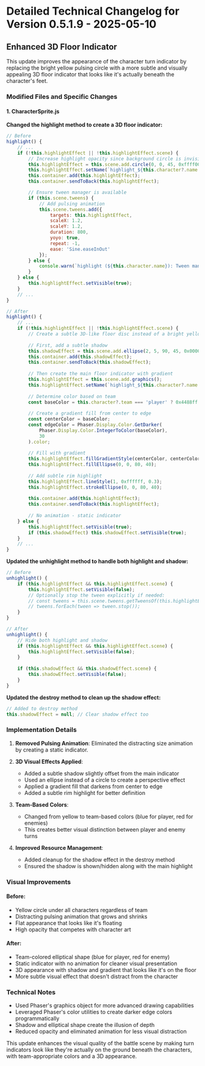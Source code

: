 # Detailed Technical Changelog for Version 0.5.1.9 - 2025-05-10

## Enhanced 3D Floor Indicator

This update improves the appearance of the character turn indicator by replacing the bright yellow pulsing circle with a more subtle and visually appealing 3D floor indicator that looks like it's actually beneath the character's feet.

### Modified Files and Specific Changes

#### 1. CharacterSprite.js

**Changed the highlight method to create a 3D floor indicator:**

```javascript
// Before
highlight() {
    // ...
    if (!this.highlightEffect || !this.highlightEffect.scene) {
        // Increase highlight opacity since background circle is invisible
        this.highlightEffect = this.scene.add.circle(0, 0, 45, 0xffff00, 0.6);
        this.highlightEffect.setName(`highlight_${this.character?.name || 'unknown'}`);
        this.container.add(this.highlightEffect);
        this.container.sendToBack(this.highlightEffect);

        // Ensure tween manager is available
        if (this.scene.tweens) {
            // Add pulsing animation
            this.scene.tweens.add({
                targets: this.highlightEffect,
                scaleX: 1.2,
                scaleY: 1.2,
                duration: 800,
                yoyo: true,
                repeat: -1,
                ease: 'Sine.easeInOut'
            });
        } else {
            console.warn(`highlight (${this.character.name}): Tween manager not available.`);
        }
    } else {
        this.highlightEffect.setVisible(true);
    }
    // ...
}

// After
highlight() {
    // ...
    if (!this.highlightEffect || !this.highlightEffect.scene) {
        // Create a subtle 3D-like floor disc instead of a bright yellow circle
        
        // First, add a subtle shadow
        this.shadowEffect = this.scene.add.ellipse(2, 5, 90, 45, 0x000000, 0.2);
        this.container.add(this.shadowEffect);
        this.container.sendToBack(this.shadowEffect);
        
        // Then create the main floor indicator with gradient
        this.highlightEffect = this.scene.add.graphics();
        this.highlightEffect.setName(`highlight_${this.character?.name || 'unknown'}`);
        
        // Determine color based on team
        const baseColor = this.character?.team === 'player' ? 0x4488ff : 0xff4444;
        
        // Create a gradient fill from center to edge
        const centerColor = baseColor;
        const edgeColor = Phaser.Display.Color.GetDarker(
            Phaser.Display.Color.IntegerToColor(baseColor), 
            30
        ).color;
        
        // Fill with gradient
        this.highlightEffect.fillGradientStyle(centerColor, centerColor, edgeColor, edgeColor, 1);
        this.highlightEffect.fillEllipse(0, 0, 80, 40);
        
        // Add subtle rim highlight
        this.highlightEffect.lineStyle(1, 0xffffff, 0.3);
        this.highlightEffect.strokeEllipse(0, 0, 80, 40);
        
        this.container.add(this.highlightEffect);
        this.container.sendToBack(this.highlightEffect);
        
        // No animation - static indicator
    } else {
        this.highlightEffect.setVisible(true);
        if (this.shadowEffect) this.shadowEffect.setVisible(true);
    }
    // ...
}
```

**Updated the unhighlight method to handle both highlight and shadow:**

```javascript
// Before
unhighlight() {
    if (this.highlightEffect && this.highlightEffect.scene) {
        this.highlightEffect.setVisible(false);
        // Optionally stop the tween explicitly if needed:
        // const tweens = this.scene.tweens.getTweensOf(this.highlightEffect);
        // tweens.forEach(tween => tween.stop());
    }
}

// After
unhighlight() {
    // Hide both highlight and shadow
    if (this.highlightEffect && this.highlightEffect.scene) {
        this.highlightEffect.setVisible(false);
    }
    
    if (this.shadowEffect && this.shadowEffect.scene) {
        this.shadowEffect.setVisible(false);
    }
}
```

**Updated the destroy method to clean up the shadow effect:**

```javascript
// Added to destroy method
this.shadowEffect = null; // Clear shadow effect too
```

### Implementation Details

1. **Removed Pulsing Animation**: Eliminated the distracting size animation by creating a static indicator.

2. **3D Visual Effects Applied**:
   - Added a subtle shadow slightly offset from the main indicator
   - Used an ellipse instead of a circle to create a perspective effect
   - Applied a gradient fill that darkens from center to edge
   - Added a subtle rim highlight for better definition

3. **Team-Based Colors**:
   - Changed from yellow to team-based colors (blue for player, red for enemies)
   - This creates better visual distinction between player and enemy turns

4. **Improved Resource Management**:
   - Added cleanup for the shadow effect in the destroy method
   - Ensured the shadow is shown/hidden along with the main highlight

### Visual Improvements

#### Before:
- Yellow circle under all characters regardless of team
- Distracting pulsing animation that grows and shrinks
- Flat appearance that looks like it's floating
- High opacity that competes with character art

#### After:
- Team-colored elliptical shape (blue for player, red for enemy)
- Static indicator with no animation for cleaner visual presentation
- 3D appearance with shadow and gradient that looks like it's on the floor
- More subtle visual effect that doesn't distract from the character

### Technical Notes

- Used Phaser's graphics object for more advanced drawing capabilities
- Leveraged Phaser's color utilities to create darker edge colors programmatically
- Shadow and elliptical shape create the illusion of depth
- Reduced opacity and eliminated animation for less visual distraction

This update enhances the visual quality of the battle scene by making turn indicators look like they're actually on the ground beneath the characters, with team-appropriate colors and a 3D appearance.
